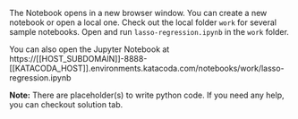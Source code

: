 The Notebook opens in a new browser window. You can create a new notebook or open a local one. Check out the local folder `work` for several sample notebooks. Open and run `lasso-regression.ipynb` in the `work` folder.

You can also open the Jupyter Notebook at https://[[HOST_SUBDOMAIN]]-8888-[[KATACODA_HOST]].environments.katacoda.com/notebooks/work/lasso-regression.ipynb

**Note:**
There are placeholder(s) to write python code. If you need any help, you can checkout solution tab.
